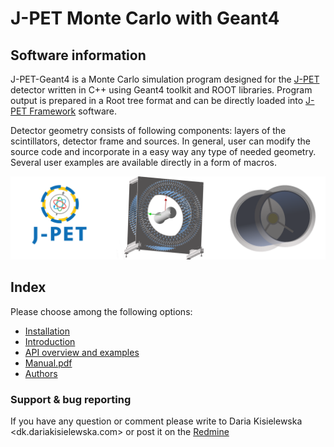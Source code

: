 # J-PET Monte Carlo with Geant4

## Software information

J-PET-Geant4 is a Monte Carlo simulation program designed for the
[J-PET](http://koza.if.uj.edu.pl/pet/) detector 
written in C++ using Geant4 toolkit and ROOT libraries.
Program output is prepared in a Root tree format and can be directly loaded
into [J-PET Framework](https://github.com/JPETTomography/j-pet-framework-examples) software.

Detector geometry consists of following components: layers of the scintillators, detector frame
and sources. In general, user can modify the source code and incorporate in a easy way any type of
needed geometry. Several user examples are available directly in a form of macros.

<p align="right">
  <img src="docs/logo_merged.png" alt="J-PET logo">
</p>


## Index
Please choose among the following options:
* [Installation](docs/install.md)
* [Introduction](docs/intro.md)
* [API overview and examples](docs/user_intro.md)
* [Manual.pdf](docs/manual_v3.0.pdf)
* [Authors](docs/authors.md)

### Support \& bug reporting 
If you have any question or comment please write to  Daria Kisielewska <dk.dariakisielewska.com> or
post it on the [Redmine](http://sphinx.if.uj.edu.pl/redmine/) 

